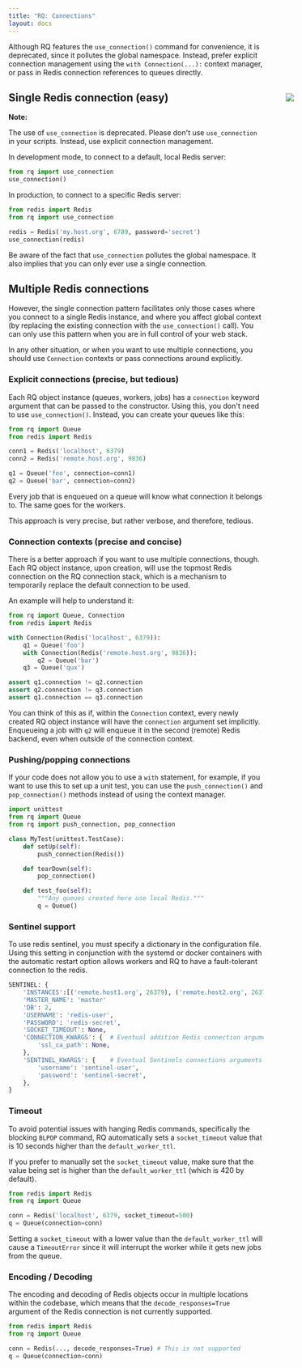 ```yaml
---
title: "RQ: Connections"
layout: docs
---
```


Although RQ features the `use_connection()` command for convenience, it
is deprecated, since it pollutes the global namespace.  Instead, prefer explicit
connection management using the `with Connection(...):` context manager, or
pass in Redis connection references to queues directly.


## Single Redis connection (easy)

<div class="warning">
    <img style="float: right; margin-right: -60px; margin-top: -38px" src="/img/warning.png" />
    <strong>Note:</strong>
    <p>
        The use of <code>use_connection</code> is deprecated.
        Please don't use <code>use_connection</code> in your scripts.
        Instead, use explicit connection management.
    </p>
</div>

In development mode, to connect to a default, local Redis server:

```python
from rq import use_connection
use_connection()
```

In production, to connect to a specific Redis server:

```python
from redis import Redis
from rq import use_connection

redis = Redis('my.host.org', 6789, password='secret')
use_connection(redis)
```

Be aware of the fact that `use_connection` pollutes the global namespace.  It
also implies that you can only ever use a single connection.


## Multiple Redis connections

However, the single connection pattern facilitates only those cases where you
connect to a single Redis instance, and where you affect global context (by
replacing the existing connection with the `use_connection()` call).  You can
only use this pattern when you are in full control of your web stack.

In any other situation, or when you want to use multiple connections, you
should use `Connection` contexts or pass connections around explicitly.


### Explicit connections (precise, but tedious)

Each RQ object instance (queues, workers, jobs) has a `connection` keyword
argument that can be passed to the constructor.  Using this, you don't need to
use `use_connection()`.  Instead, you can create your queues like this:

```python
from rq import Queue
from redis import Redis

conn1 = Redis('localhost', 6379)
conn2 = Redis('remote.host.org', 9836)

q1 = Queue('foo', connection=conn1)
q2 = Queue('bar', connection=conn2)
```

Every job that is enqueued on a queue will know what connection it belongs to.
The same goes for the workers.

This approach is very precise, but rather verbose, and therefore, tedious.


### Connection contexts (precise and concise)

There is a better approach if you want to use multiple connections, though.
Each RQ object instance, upon creation, will use the topmost Redis connection
on the RQ connection stack, which is a mechanism to temporarily replace the
default connection to be used.

An example will help to understand it:

```python
from rq import Queue, Connection
from redis import Redis

with Connection(Redis('localhost', 6379)):
    q1 = Queue('foo')
    with Connection(Redis('remote.host.org', 9836)):
        q2 = Queue('bar')
    q3 = Queue('qux')

assert q1.connection != q2.connection
assert q2.connection != q3.connection
assert q1.connection == q3.connection
```

You can think of this as if, within the `Connection` context, every newly
created RQ object instance will have the `connection` argument set implicitly.
Enqueueing a job with `q2` will enqueue it in the second (remote) Redis
backend, even when outside of the connection context.


### Pushing/popping connections

If your code does not allow you to use a `with` statement, for example, if you
want to use this to set up a unit test, you can use the `push_connection()` and
`pop_connection()` methods instead of using the context manager.

```python
import unittest
from rq import Queue
from rq import push_connection, pop_connection

class MyTest(unittest.TestCase):
    def setUp(self):
        push_connection(Redis())

    def tearDown(self):
        pop_connection()

    def test_foo(self):
        """Any queues created here use local Redis."""
        q = Queue()
```

### Sentinel support

To use redis sentinel, you must specify a dictionary in the configuration file.
Using this setting in conjunction with the systemd or docker containers with the
automatic restart option allows workers and RQ to have a fault-tolerant connection to the redis.

```python
SENTINEL: {
    'INSTANCES':[('remote.host1.org', 26379), ('remote.host2.org', 26379), ('remote.host3.org', 26379)],
    'MASTER_NAME': 'master'
    'DB': 2,
    'USERNAME': 'redis-user',
    'PASSWORD': 'redis-secret',
    'SOCKET_TIMEOUT': None,
    'CONNECTION_KWARGS': {  # Eventual addition Redis connection arguments
        'ssl_ca_path': None,
    },
    'SENTINEL_KWARGS': {    # Eventual Sentinels connections arguments
        'username': 'sentinel-user',
        'password': 'sentinel-secret',
    },
}
```


### Timeout

To avoid potential issues with hanging Redis commands, specifically the blocking `BLPOP` command,
RQ automatically sets a `socket_timeout` value that is 10 seconds higher than the `default_worker_ttl`.

If you prefer to manually set the `socket_timeout` value,
make sure that the value being set is higher than the `default_worker_ttl` (which is 420 by default).

```python
from redis import Redis
from rq import Queue

conn = Redis('localhost', 6379, socket_timeout=500)
q = Queue(connection=conn)
```

Setting a `socket_timeout` with a lower value than the `default_worker_ttl` will cause a `TimeoutError`
since it will interrupt the worker while it gets new jobs from the queue.


### Encoding / Decoding

The encoding and decoding of Redis objects occur in multiple locations within the codebase,
which means that the `decode_responses=True` argument of the Redis connection is not currently supported.

```python
from redis import Redis
from rq import Queue

conn = Redis(..., decode_responses=True) # This is not supported
q = Queue(connection=conn)
```
